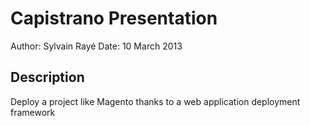 Capistrano Presentation
=======================

Author: Sylvain Rayé
Date: 10 March 2013


## Description

Deploy a project like Magento thanks to a web application deployment framework
